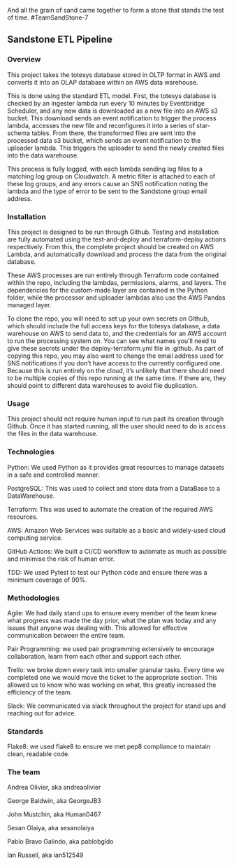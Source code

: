 And all the grain of sand came together to form a stone that stands the test of time. #TeamSandStone-7

<h2>Sandstone ETL Pipeline</h2>

<h3>Overview</h3>

This project takes the totesys database stored in OLTP format in AWS and converts it into an OLAP database within an AWS data warehouse. 

This is done using the standard ETL model. First, the totesys database is checked by an ingester lambda run every 10 minutes by Eventbridge Scheduler, and any new data is downloaded as a new file into an AWS s3 bucket. This download sends an event notification to trigger the process lambda, accesses the new file and reconfigures it into a series of star-schema tables. From there, the transformed files are sent into the processed data s3 bucket, which sends an event notification to the uploader lambda. This triggers the uploader to send the newly created files into the data warehouse.

This process is fully logged, with each lambda sending log files to a matching log group on Cloudwatch. A metric filter is attached to each of these log groups, and any errors cause an SNS notification noting the lambda and the type of error to be sent to the Sandstone group email address.

<h3>Installation</h3>

This project is designed to be run through Github. Testing and installation are fully automated using the test-and-deploy and terraform-deploy actions respectively. From this, the complete project should be created on AWS Lambda, and automatically download and process the data from the original database. 

These AWS processes are run entirely through Terraform code contained within the repo, including the lambdas, permissions, alarms, and layers. The dependencies for the custom-made layer are contained in the Python folder, while the processor and uploader lambdas also use the AWS Pandas managed layer. 

To clone the repo, you will need to set up your own secrets on Github, which should include the full access keys for the totesys database, a data warehouse on AWS to send data to, and the credentials for an AWS account to run the processing system on. You can see what names you’ll need to give these secrets under the deploy-terraform.yml file in .github. As part of copying this repo, you may also want to change the email address used for SNS notifications if you don’t have access to the currently configured one.
Because this is run entirely on the cloud, it’s unlikely that there should need to be multiple copies of this repo running at the same time. If there are, they should point to different data warehouses to avoid file duplication. 

<h3>Usage</h3>

This project should not require human input to run past its creation through Github. Once it has started running, all the user should need to do is access the files in the data warehouse. 

<h3>Technologies</h3>

Python: We used Python as it provides great resources to manage datasets in a safe and controlled manner.

PostgreSQL: This was used to collect and store data from a DataBase to a DataWarehouse.

Terraform: This was used to automate the creation of the required AWS resources.

AWS: Amazon Web Services was suitable as a basic and widely-used cloud computing service.

GitHub Actions: We built a CI/CD workflow to automate as much as possible and minimise the risk of human error.

TDD: We used Pytest to test our Python code and ensure there was a minimum coverage of 90%.

<h3>Methodologies</h3>

Agile: We had daily stand ups to ensure every member of the team knew what progress was made the day prior, what the plan was today and any issues that anyone was dealing with. This allowed for effective communication between the entire team.

Pair Programming: we used pair programming extensively to encourage collaboration, learn from each other and support each other.

Trello: we broke down every task into smaller granular tasks. Every time we completed one we would move the ticket to the appropriate section. This allowed us to know who was working on what, this greatly increased the efficiency of the team.

Slack: We communicated via slack throughout the project for stand ups and reaching out for advice.

<h3>Standards</h3>

Flake8: we used flake8 to ensure we met pep8 compliance to maintain clean, readable code.

<h3>The team</h3>

Andrea Olivier, aka andreaolivier

George Baldwin, aka GeorgeJB3

John Mustchin, aka Human0467

Sesan Olaiya, aka sesanolaiya

Pablo Bravo Galindo, aka pablobgldo

Ian Russell, aka ian512549

